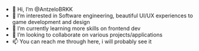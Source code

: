 - 👋 Hi, I’m @AntzeloBRKK
- 👀 I’m interested in Software engineering, beautiful UI/UX experiences to game development and design
- 🌱 I’m currently learning more skills on frontend dev
- 💞️ I’m looking to collaborate on various projects/applications
- 📫 You can reach me through here, i will probably see it

<!---
AntzeloBRKK/AntzeloBRKK is a ✨ special ✨ repository because its `README.md` (this file) appears on your GitHub profile.
You can click the Preview link to take a look at your changes.
--->
